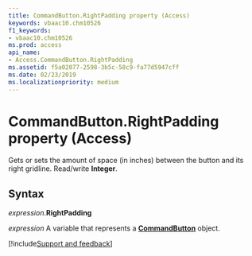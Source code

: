 ```yaml
---
title: CommandButton.RightPadding property (Access)
keywords: vbaac10.chm10526
f1_keywords:
- vbaac10.chm10526
ms.prod: access
api_name:
- Access.CommandButton.RightPadding
ms.assetid: f5a02077-2598-3b5c-58c9-fa77d5947cff
ms.date: 02/23/2019
ms.localizationpriority: medium
---
```



# CommandButton.RightPadding property (Access)

Gets or sets the amount of space (in inches) between the button and its right gridline. Read/write **Integer**.


## Syntax

_expression_.**RightPadding**

_expression_ A variable that represents a **[CommandButton](Access.CommandButton.md)** object.




[!include[Support and feedback](~/includes/feedback-boilerplate.md)]